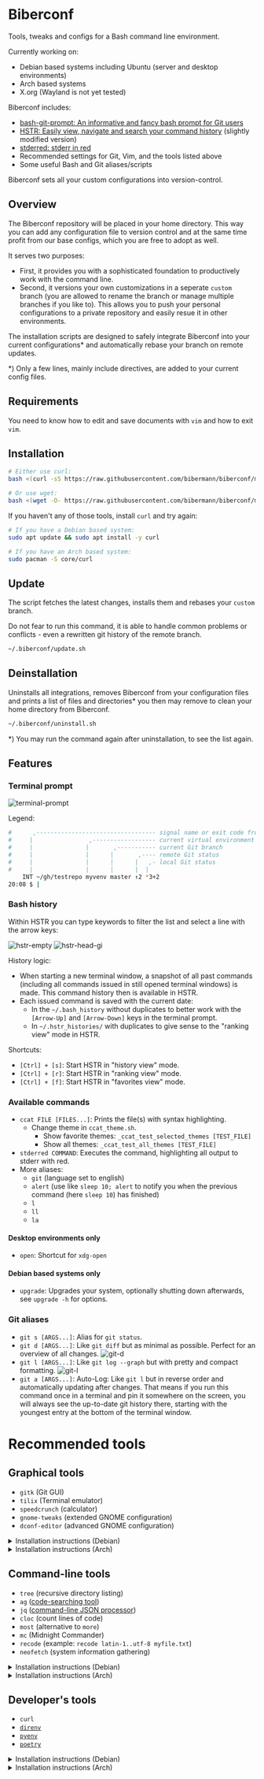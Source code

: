 # Biberconf

Tools, tweaks and configs for a Bash command line environment.

Currently working on:
- Debian based systems including Ubuntu (server and desktop environments)
- Arch based systems
- X.org (Wayland is not yet tested)

Biberconf includes:
- [bash-git-prompt: An informative and fancy bash prompt for Git users](https://github.com/magicmonty/bash-git-prompt)
- [HSTR: Easily view, navigate and search your command history](https://github.com/dvorka/hstr) (slightly modified version)
- [stderred: stderr in red](https://github.com/ku1ik/stderred)
- Recommended settings for Git, Vim, and the tools listed above
- Some useful Bash and Git aliases/scripts

Biberconf sets all your custom configurations into version-control.

## Overview

The Biberconf repository will be placed in your home directory.
This way you can add any configuration file to version control
and at the same time profit from our base configs, 
which you are free to adopt as well.

It serves two purposes:
* First, it provides you with a sophisticated foundation 
    to productively work with the command line.
* Second, it versions your own customizations in a seperate `custom` branch
    (you are allowed to rename the branch or manage multiple branches if you like to).
    This allows you to push your personal configurations to a private repository 
    and easily resue it in other environments.

The installation scripts are designed 
to safely integrate Biberconf into your current configurations*
and automatically rebase your branch on remote updates.

*) Only a few lines, mainly include directives, are added to your current config files.

## Requirements

You need to know how to edit and save documents with `vim` and how to exit `vim`.

## Installation

```bash
# Either use curl:
bash <(curl -sS https://raw.githubusercontent.com/bibermann/biberconf/main/.biberconf/fresh-install.sh)

# Or use wget:
bash <(wget -O- https://raw.githubusercontent.com/bibermann/biberconf/main/.biberconf/fresh-install.sh)
```

If you haven't any of those tools, install `curl` and try again:

```bash
# If you have a Debian based system:
sudo apt update && sudo apt install -y curl

# If you have an Arch based system:
sudo pacman -S core/curl
```

## Update

The script fetches the latest changes, installs them and rebases your `custom` branch.

Do not fear to run this command, it is able to handle common problems or conflicts -
even a rewritten git history of the remote branch.

```bash
~/.biberconf/update.sh
```

## Deinstallation

Uninstalls all integrations, removes Biberconf from your configuration files
and prints a list of files and directories* you then may remove 
to clean your home directory from Biberconf.

```bash
~/.biberconf/uninstall.sh
```

*) You may run the command again after uninstallation, to see the list again.

## Features

### Terminal prompt

![terminal-prompt](../.biberconf/img/terminal-prompt.png)

Legend:

```bash
#      ,---------------------------------- signal name or exit code from last command
#     |                ,------------------ current virtual environment
#     |               |       ,----------- current Git branch
#     |               |      |       ,---- remote Git status
#     |               |      |      |   ,- local Git status
#     |               |      |      |  |
    INT ~/gh/testrepo myvenv master ↑2 *3+2
20:08 $ |
```

### Bash history

Within HSTR you can type keywords to filter the list and select a line with the arrow keys:

![hstr-empty](../.biberconf/img/hstr-empty.png)
![hstr-head-gi](../.biberconf/img/hstr-head-gi.png)

History logic:
- When starting a new terminal window, a snapshot of all past commands (including all commands issued in still opened terminal windows) is made. This command history then is available in HSTR.
- Each issued command is saved with the current date:
    - In the `~/.bash_history` without duplicates to better work with the `[Arrow-Up]` and `[Arrow-Down]` keys in the terminal prompt.
    - In `~/.hstr_histories/` with duplicates to give sense to the "ranking view" mode in HSTR.

Shortcuts:
- `[Ctrl] + [s]`: Start HSTR in "history view" mode.
- `[Ctrl] + [r]`: Start HSTR in "ranking view" mode.
- `[Ctrl] + [f]`: Start HSTR in "favorites view" mode.

### Available commands

- `ccat FILE [FILES...]`: Prints the file(s) with syntax highlighting.
    - Change theme in `ccat_theme.sh`.
        - Show favorite themes: `_ccat_test_selected_themes [TEST_FILE]`
        - Show all themes: `_ccat_test_all_themes [TEST_FILE]`
- `stderred COMMAND`: Executes the command, highlighting all output to stderr with red.
- More aliases:
    - `git` (language set to english)
    - `alert` (use like `sleep 10; alert` to notify you when the previous command (here `sleep 10`) has finished)
    - `l`
    - `ll`
    - `la`

#### Desktop environments only

- `open`: Shortcut for `xdg-open`

#### Debian based systems only

- `upgrade`: Upgrades your system, optionally shutting down afterwards, see `upgrade -h` for options.

### Git aliases

- `git s [ARGS...]`: Alias for `git status`.
- `git d [ARGS...]`: Like `git diff` but as minimal as possible. Perfect for an overview of all changes.
    ![git-d](../.biberconf/img/git-d.png)
- `git l [ARGS...]`: Like `git log --graph` but with pretty and compact formatting.
    ![git-l](../.biberconf/img/git-l.png)
- `git a [ARGS...]`: Auto-Log: Like `git l` but in reverse order and automatically updating after changes. That means if you run this command once in a terminal and pin it somewhere on the screen, you will always see the up-to-date git history there, starting with the youngest entry at the bottom of the terminal window.

# Recommended tools

## Graphical tools

- `gitk` (Git GUI)
- `tilix` (Terminal emulator)
- `speedcrunch` (calculator)
- `gnome-tweaks` (extended GNOME configuration)
- `dconf-editor` (advanced GNOME configuration)

<details><summary>Installation instructions (Debian)</summary>
<p>

```bash
sudo apt update
sudo apt install -y gitk tilix atom speedcrunch gnome-tweaks dconf-editor
```

</p>
</details>

<details><summary>Installation instructions (Arch)</summary>
<p>

<!--
Note: tk and tcl are required to run gitk.
-->

```bash
sudo pacman -S extra/{tk,tcl,tilix,speedcrunch,dconf-editor}
paru -S aur/archlinux-tweak-tool-git
```

</p>
</details>

## Command-line tools

- `tree` (recursive directory listing)
- `ag` ([code-searching tool](https://github.com/ggreer/the_silver_searcher))
- `jq` ([command-line JSON processor](https://stedolan.github.io/jq/))
- `cloc` (count lines of code)
- `most` (alternative to `more`)
- `mc` (Midnight Commander)
- `recode` (example: `recode latin-1..utf-8 myfile.txt`)
- `neofetch` (system information gathering)

<details><summary>Installation instructions (Debian)</summary>
<p>

```bash
sudo apt install -y tree silversearcher-ag jq cloc most mc recode neofetch
```

</p>
</details>

<details><summary>Installation instructions (Arch)</summary>
<p>

```bash
sudo pacman -S extra/{tree,the_silver_searcher,jq,cloc,most,mc,recode,neofetch}
```

</p>
</details>

## Developer's tools

- `curl`
- [`direnv`](https://direnv.net/docs/installation.html)
- [`pyenv`](https://github.com/pyenv/pyenv#installation)
- [`poetry`](https://python-poetry.org/docs/#installation)

<details><summary>Installation instructions (Debian)</summary>
<p>

```bash
sudo apt install -y \
    curl direnv \
    `# pyenv` \
        build-essential libssl-dev zlib1g-dev libbz2-dev \
        libreadline-dev libsqlite3-dev wget llvm libncurses-dev \
        xz-utils tk-dev libffi-dev liblzma-dev python-openssl \
    `# poetry` \
        python3-venv
curl -L https://github.com/pyenv/pyenv-installer/raw/master/bin/pyenv-installer | bash
curl -sSL https://raw.githubusercontent.com/python-poetry/poetry/master/get-poetry.py | python

# Please re-login now.
```

</p>
</details>

<details><summary>Installation instructions (Arch)</summary>
<p>

```bash
sudo pacman -S core/curl
sudo pacman -S extra/{direnv,pyenv,python-poetry}
```

</p>
</details>
